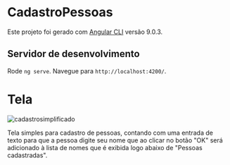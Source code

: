 # CadastroPessoas

Este projeto foi gerado com [Angular CLI](https://github.com/angular/angular-cli) versão 9.0.3.

## Servidor de desenvolvimento

Rode `ng serve`. Navegue para `http://localhost:4200/`.

# Tela

![cadastrosimplificado](https://user-images.githubusercontent.com/24749522/77492399-3e827500-6e1f-11ea-872e-de82e44f77c9.png)

Tela simples para cadastro de pessoas, contando com uma entrada de texto para que a pessoa digite seu nome que ao clicar no botão "OK" será adicionado à lista de nomes que é exibida logo abaixo de "Pessoas cadastradas".
